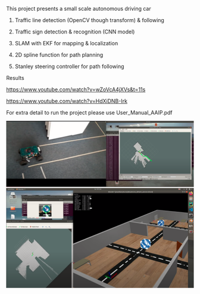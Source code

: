 This project presents a small scale autonomous driving car

1. Traffic line detection (OpenCV though transform) & following

2. Traffic sign detection & recognition (CNN model)

3. SLAM with EKF for mapping & localization

4. 2D spline function for path planning

5. Stanley steering controller for path following

Results
 
https://www.youtube.com/watch?v=wZoVcA4jXVs&t=11s

https://www.youtube.com/watch?v=HdXiDNB-Irk

For extra detail to run the project please use User_Manual_AAIP.pdf

<img src="images/img2.png" />
<img src="images/img1.png" />
